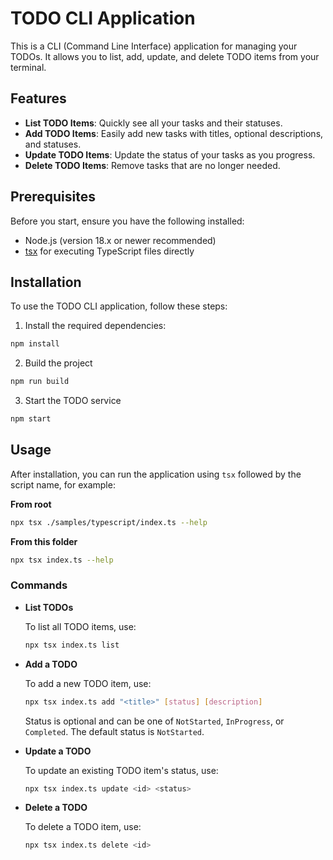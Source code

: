 # TODO CLI Application

This is a CLI (Command Line Interface) application for managing your TODOs. It allows you to list, add, update, and delete TODO items from your terminal.

## Features

- **List TODO Items**: Quickly see all your tasks and their statuses.
- **Add TODO Items**: Easily add new tasks with titles, optional descriptions, and statuses.
- **Update TODO Items**: Update the status of your tasks as you progress.
- **Delete TODO Items**: Remove tasks that are no longer needed.

## Prerequisites

Before you start, ensure you have the following installed:

- Node.js (version 18.x or newer recommended)
- [tsx](https://github.com/privatenumber/tsx) for executing TypeScript files directly

## Installation

To use the TODO CLI application, follow these steps:

1. Install the required dependencies:

```bash
npm install
```

2. Build the project

```bash
npm run build
```

3. Start the TODO service

```bash
npm start
```

## Usage

After installation, you can run the application using `tsx` followed by the script name, for example:

**From root**

```bash
npx tsx ./samples/typescript/index.ts --help
```

**From this folder**

```bash
npx tsx index.ts --help
```

### Commands

- **List TODOs**

  To list all TODO items, use:

  ```bash
  npx tsx index.ts list
  ```

- **Add a TODO**

  To add a new TODO item, use:

  ```bash
  npx tsx index.ts add "<title>" [status] [description]
  ```

  Status is optional and can be one of `NotStarted`, `InProgress`, or `Completed`. The default status is `NotStarted`.

- **Update a TODO**

  To update an existing TODO item's status, use:

  ```bash
  npx tsx index.ts update <id> <status>
  ```

- **Delete a TODO**

  To delete a TODO item, use:

  ```bash
  npx tsx index.ts delete <id>
  ```
